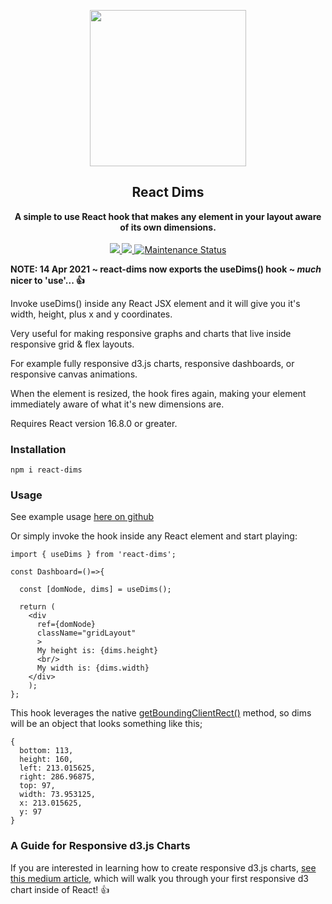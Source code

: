 <p align="center"><img src="https://user-images.githubusercontent.com/16183533/64230129-459f6f80-cf2f-11e9-8cda-fe1569227458.png" width=250></p>
<h2 align="center">React Dims</h2>
<p align="center">
<strong>
A simple to use React hook that makes any element in your layout aware of its own dimensions.
</strong>
<br><br>

<!-- downloads per week-->
<a href="https://npmjs.com/package/react-dims">
  <img src="https://img.shields.io/npm/dw/react-dims.svg"/>
</a>

<!-- npm version -->
<a href="https://npmjs.com/package/react-dims">
  <img src="https://img.shields.io/npm/v/react-dims.svg"/>
</a>

<!-- maintenance statuss-->
<a href="https://github.com/DavidODonovan/react-dims#maintenance-status">
  <img alt="Maintenance Status" src="https://img.shields.io/badge/maintenance-active-green.svg"/>
</a>

</p>

<p>
<strong>NOTE: 14 Apr 2021 ~ react-dims now exports the useDims() hook ~  <em>much</em> nicer to 'use'...  👍</strong>
</p>

<p>
Invoke useDims() inside any React JSX element and it will give you it's width, height, plus x and y coordinates.
</p>
<p>
Very useful for making responsive graphs and charts that live inside responsive grid & flex layouts.  
</p>

<p>
For example fully responsive d3.js charts, responsive dashboards, or responsive canvas animations.
</p>

<p>
When the element is resized, the hook fires again, making your element immediately aware of what it's new dimensions are.
</p>

<p>
Requires React version 16.8.0 or greater.
</p>

### Installation

```code
npm i react-dims
```
### Usage
See example usage [here on github ](https://github.com/DavidODonovan/react-dims/tree/master/examples)

Or simply invoke the hook inside any React element and start playing:


```code
import { useDims } from 'react-dims';

const Dashboard=()=>{
  
  const [domNode, dims] = useDims();

  return (
    <div
      ref={domNode}
      className="gridLayout"
      >
      My height is: {dims.height}
      <br/>
      My width is: {dims.width}
    </div>
    );
};

```



This hook leverages the native [getBoundingClientRect()](https://developer.mozilla.org/en-US/docs/Web/API/Element/getBoundingClientRect) method, so dims will be an object that looks something like this;

```code
{
  bottom: 113,
  height: 160,
  left: 213.015625,
  right: 286.96875,
  top: 97,
  width: 73.953125,
  x: 213.015625,
  y: 97
}
```
### A Guide for Responsive d3.js Charts
If you are interested in learning how to create responsive d3.js charts,  [see this medium article](https://medium.com/nightingale/d3-and-react-a-design-pattern-for-responsive-charts-f77337d37ab9),  which will walk you through your first responsive d3 chart inside of React! 👍
